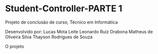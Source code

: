 # Student-Controller-PARTE 1
Projeto de conclusão de curso, Técnico em Informática

Desenvolvido por:
Lucas Mota Leite
Leonardo Ruiz Orabona
Matheus de Oliveira Silva
Thayson Rodrigues de Souza

O projeto 
